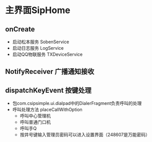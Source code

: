 # 主界面SipHome
## onCreate
* 启动松本服务 SobenService
* 启动日志服务 LogService
* 启动QQ物联服务 TXDeviceService

## NotifyReceiver 广播通知接收
## dispatchKeyEvent 按键处理
* 包com.csipsimple.ui.dialpad中的DialerFragment负责呼叫的处理
* 呼叫处理方法 placeCallWithOption
	* 呼叫中心管理机
	* 呼叫普通门口机
	* 呼叫手Q
	* 按井号键输入管理员密码可以进入设置界面（248607是万能密码）